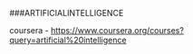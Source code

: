 ###ARTIFICIALINTELLIGENCE

coursera - https://www.coursera.org/courses?query=artificial%20intelligence
